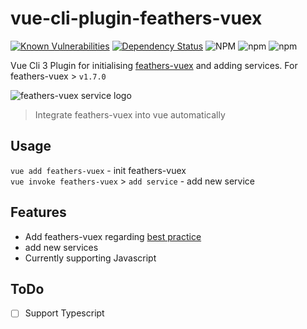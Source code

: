 # vue-cli-plugin-feathers-vuex
[![Known Vulnerabilities](https://snyk.io/test/github/fratzinger/vue-cli-plugin-feathers-vuex/badge.svg?targetFile=package.json)](https://snyk.io/test/github/fratzinger/vue-cli-plugin-feathers-vuex?targetFile=package.json)
[![Dependency Status](https://david-dm.org/fratzinger/vue-cli-plugin-feathers-vuex.svg)](https://david-dm.org/fratzinger/vue-cli-plugin-feathers-vuex)
![NPM](https://img.shields.io/npm/l/vue-cli-plugin-feathers-vuex)
![npm](https://img.shields.io/npm/v/vue-cli-plugin-feathers-vuex)
![npm](https://img.shields.io/npm/dm/vue-cli-plugin-feathers-vuex)

Vue Cli 3 Plugin for initialising [feathers-vuex](https://github.com/feathers-plus/feathers-vuex) and adding services. For feathers-vuex > `v1.7.0`

![feathers-vuex service logo](https://github.com/feathers-plus/feathers-vuex/raw/master/service-logo.png)

> Integrate feathers-vuex into vue automatically

## Usage
`vue add feathers-vuex` - init feathers-vuex<br />
`vue invoke feathers-vuex` > `add service` - add new service 

## Features
- Add feathers-vuex regarding [best practice](https://feathers-vuex.feathers-plus.com/common-patterns.html#organizing-the-services-in-your-project)
- add new services
- Currently supporting Javascript

## ToDo
- [ ] Support Typescript
